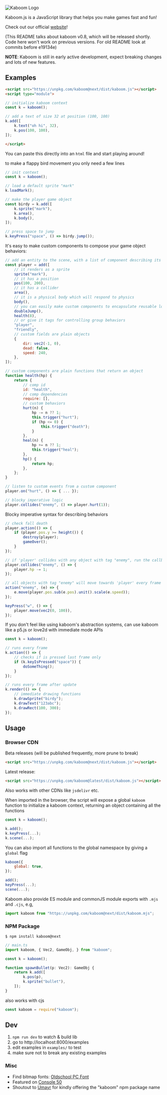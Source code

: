 ![Kaboom Logo](misc/kaboom.png)

Kaboom.js is a JavaScript library that helps you make games fast and fun!

Check out our official [website](https://kaboomjs.com/)!

(This README talks about kaboom v0.8, which will be released shortly. Code here won't work on previous versions. For old README look at commits before e19134e)

**NOTE**: Kaboom is still in early active development, expect breaking changes and lots of new features.

## Examples

```html
<script src="https://unpkg.com/kaboom@next/dist/kaboom.js"></script>
<script type="module">

// initialize kaboom context
const k = kaboom();

// add a text of size 32 at position (100, 100)
k.add([
    k.text("oh hi", 32),
    k.pos(100, 100),
]);

</script>
```

You can paste this directly into an `html` file and start playing around!

to make a flappy bird movement you only need a few lines
```js
// init context
const k = kaboom();

// load a default sprite "mark"
k.loadMark();

// make the player game object
const birdy = k.add([
    k.sprite("mark"),
    k.area(),
    k.body(),
]);

// press space to jump
k.keyPress("space", () => birdy.jump());
```

It's easy to make custom components to compose your game object behaviors:
```js
// add an entity to the scene, with a list of component describing its behavior
const player = add([
    // it renders as a sprite
    sprite("mark"),
    // it has a position
    pos(100, 200),
    // it has a collider
    area(),
    // it is a physical body which will respond to physics
    body(),
    // you can easily make custom components to encapsulate reusable logics
    doubleJump(),
    health(8),
    // or give it tags for controlling group behaviors
    "player",
    "friendly",
    // custom fields are plain objects
    {
        dir: vec2(-1, 0),
        dead: false,
        speed: 240,
    },
]);

// custom components are plain functions that return an object
function health(hp) {
    return {
        // comp id
        id: "health",
        // comp dependencies
        require: [],
        // custom behaviors
        hurt(n) {
            hp -= n ?? 1;
            this.trigger("hurt");
            if (hp <= 0) {
                this.trigger("death");
            }
        },
        heal(n) {
            hp += n ?? 1;
            this.trigger("heal");
        },
        hp() {
            return hp;
        },
    };
}

// listen to custom events from a custom component
player.on("hurt", () => { ... });

// blocky imperative logic
player.collides("enemy", () => player.hurt(1));
```

Blocky imperative syntax for describing behaviors
```js
// check fall death
player.action(() => {
    if (player.pos.y >= height()) {
        destroy(player);
        gameOver();
    }
});

// if 'player' collides with any object with tag "enemy", run the callback
player.collides("enemy", () => {
    player.hp -= 1;
});

// all objects with tag "enemy" will move towards 'player' every frame
action("enemy", (e) => {
    e.move(player.pos.sub(e.pos).unit().scale(e.speed));
});

keyPress("w", () => {
    player.move(vec2(0, 100)),
});
```

If you don't feel like using kaboom's abstraction systems, can use kaboom like a p5.js or love2d with immediate mode APIs

```js
const k = kaboom();

// runs every frame
k.action(() => {
    // checks if is pressed last frame only
    if (k.keyIsPressed("space")) {
        doSomeThing();
    }
});

// runs every frame after update
k.render(() => {
    // immediate drawing functions
    k.drawSprite("birdy");
    k.drawText("123abc");
    k.drawRect(100, 300);
});
```

## Usage

### Browser CDN

Beta releases (will be published frequently, more prune to break)
```html
<script src="https://unpkg.com/kaboom@next/dist/kaboom.js"></script>
```

Latest release:
```html
<script src="https://unpkg.com/kaboom@latest/dist/kaboom.js"></script>
```

Also works with other CDNs like `jsdelivr` etc.

When imported in the browser, the script will expose a global `kaboom` function to initialize a kaboom context, returning an object containing all the functions

```js
const k = kaboom();

k.add();
k.keyPress(...);
k.scene(...);
```

You can also import all functions to the global namespace by giving a `global` flag

```js
kaboom({
    global: true,
});

add();
keyPress(...);
scene(...);
```

Kaboom also provide ES module and commonJS module exports with `.mjs` and `.cjs`, e.g,

```js
import kaboom from "https://unpkg.com/kaboom@next/dist/kaboom.mjs";
```

### NPM Package

```
$ npm install kaboom@next
```

```ts
// main.ts
import kaboom, { Vec2, GameObj, } from "kaboom";

const k = kaboom();

function spawnBullet(p: Vec2): GameObj {
    return k.add([
        k.pos(p),
        k.sprite("bullet"),
    ]);
}
```

also works with cjs

```js
const kaboom = require("kaboom");
```

## Dev

1. `npm run dev` to watch & build lib
1. go to http://localhost:8000/examples
1. edit examples in `examples/` to test
1. make sure not to break any existing examples

### Misc

- Find bitmap fonts: [Oldschool PC Font](https://int10h.org/oldschool-pc-fonts)
- Featured on [Console 50](https://console.substack.com/p/console-50)
- Shoutout to [Umayr](https://github.com/umayr) for kindly offering the "kaboom" npm package name
